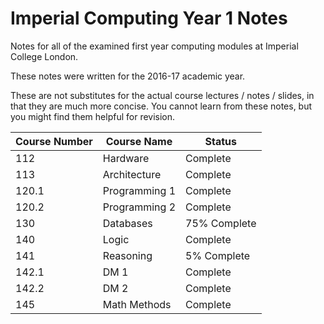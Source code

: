 # Imperial Computing Year 1 Notes

Notes for all of the examined first year computing modules at Imperial College London.

These notes were written for the 2016-17 academic year.

These are not substitutes for the actual course lectures / notes / slides, in that they are much more concise. You cannot learn from these notes, but you might find them helpful for revision.

| Course Number | Course Name   | Status       |
| ------------- | ------------- | ------------ |
| 112           | Hardware      | Complete     |
| 113           | Architecture  | Complete     |
| 120.1         | Programming 1 | Complete     |
| 120.2         | Programming 2 | Complete     |
| 130           | Databases     | 75% Complete |
| 140           | Logic         | Complete     |
| 141           | Reasoning     | 5% Complete  |
| 142.1         | DM 1          | Complete     |
| 142.2         | DM 2          | Complete     |
| 145           | Math Methods  | Complete     |
